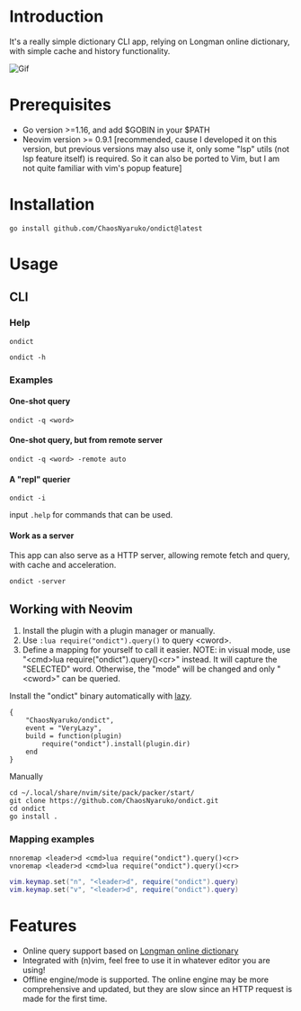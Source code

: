 # Introduction
It's a really simple dictionary CLI app, relying on Longman online dictionary, with simple cache and history functionality.

![Gif](./assets/ondict_example1.gif)
# Prerequisites
- Go version >=1.16, and add $GOBIN in your $PATH
- Neovim version >= 0.9.1 [recommended, cause I developed it on this version, but previous versions may also use it, only some "lsp" utils (not lsp feature itself) is required. So it can also be ported to Vim, but I am not quite familiar with vim's popup feature]
# Installation
```console
go install github.com/ChaosNyaruko/ondict@latest
```
# Usage
## CLI
### Help
```console
ondict 
```
```console
ondict -h
```

### Examples
#### One-shot query
```console
ondict -q <word>
```

#### One-shot query, but from remote server
```console
ondict -q <word> -remote auto 
```

#### A "repl" querier
```console
ondict -i
```
input `.help` for commands that can be used.

#### Work as a server
This app can also serve as a HTTP server, allowing remote fetch and query, with cache and acceleration.
```console
ondict -server
```

## Working with Neovim
1. Install the plugin with a plugin manager or manually. 
2. Use `:lua require("ondict").query()` to query \<cword\>.
3. Define a mapping for yourself to call it easier. NOTE: in visual mode, use "\<cmd\>lua require("ondict").query()\<cr\>" instead. It will capture the "SELECTED" word. Otherwise, the "mode" will be changed and only "\<cword\>" can be queried.

Install the "ondict" binary automatically with [lazy](https://github.com/folke/lazy.nvim).
```
{ 
    "ChaosNyaruko/ondict",
    event = "VeryLazy",
    build = function(plugin)
        require("ondict").install(plugin.dir)
    end
}
```

Manually
```console
cd ~/.local/share/nvim/site/pack/packer/start/
git clone https://github.com/ChaosNyaruko/ondict.git
cd ondict
go install .
```
### Mapping examples
```vimscript
nnoremap <leader>d <cmd>lua require("ondict").query()<cr>
vnoremap <leader>d <cmd>lua require("ondict").query()<cr>
```

```lua
vim.keymap.set("n", "<leader>d", require("ondict").query)
vim.keymap.set("v", "<leader>d", require("ondict").query)
```


# Features
- Online query support based on [Longman online dictionary](https://ldoceonline.com)
- Integrated with (n)vim, feel free to use it in whatever editor you are using!
- Offline engine/mode is supported. The online engine may be more comprehensive and updated, but they are slow since an HTTP request is made for the first time.
